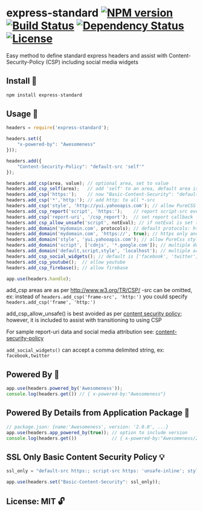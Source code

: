 # express-standard [![NPM version](https://badge.fury.io/js/express-standard.png?branch=master)](https://npmjs.org/package/express-standard) [![Build Status](https://travis-ci.org/angleman/express-standard.png?branch=master)](https://travis-ci.org/angleman/express-standard/builds) [![Dependency Status](https://gemnasium.com/angleman/express-standard.png?branch=master)](https://gemnasium.com/angleman/express-standard) [![License](http://badgr.co/use/MIT.png?bg=%2343d100)](#licensemit)

Easy method to define standard express headers and assist with Content-Security-Policy (CSP) including social media widgets


## Install :hammer:

```js
npm install express-standard
```

## Usage :wrench:

```js
headers = require('express-standard');

headers.set({
    "x-powered-by": "Awesomeness"
}));

headers.add({
    "Content-Security-Policy": "default-src 'self'"
});

headers.add_csp(area, value); // optional area, set to value
headers.add_csp_self(area);   // add 'self' to an area, default area is 'default'
headers.add_csp('https:');    // now "Basic-Content-Security": "default-src 'self' https:"
headers.add_csp('*','http:'); // add http: to all *-src 
headers.add_csp('style', 'http://yui.yahooapis.com'); // allow PureCSS stylesheet
headers.add_csp_report('script', 'https:');    // report script-src events
headers.add_csp('report-uri', '/csp_report');  // set report callback
headers.add_csp_allow_unsafe('script', notEval); // if notEval is set to true then unsafe_eval is not included, default area is script 
headers.add_domain('mydomain.com', protocols); // default protocols: http://, https:// & ws:// 
headers.add_domain('mydomain.com', 'https://', true); // https only and all subdomain included
headers.add_domain('style', 'yui.yahooapis.com'); // allow PureCss stylesheet over all protocols
headers.add_domain('script', ['cdnjs', '*.google.com']); // multiple domains can be supplied as an array
headers.add_domain('default,script,style', 'localhost'); // multiple areas comma delimited
headers.add_csp_social_widgets(); // default is ['facebook', 'twitter', 'google+']
headers.add_csp_youtube();  // allow youtube
headers.add_csp_firebase(); // allow firebase

app.use(headers.handle);


```
add_csp areas are as per http://www.w3.org/TR/CSP/
-src can be omitted, ex: instead of ```headers.add_csp('frame-src', 'http:')``` you could specify ```headers.add_csp('frame', 'http:')``` 

add_csp_allow_unsafe() is best avoided as per [content security policy](https://dvcs.w3.org/hg/content-security-policy/raw-file/tip/csp-specification.dev.html#directives); however, it is included to assist with transitioning to using CSP

For sample report-uri data and social media attribution see: [content-security-policy](http://www.html5rocks.com/en/tutorials/security/content-security-policy/#reporting)

```add_social_widgets()``` can accept a comma delimited string, ex: ```facebook,twitter```

## Powered By :wrench:

```js
app.use(headers.powered_by('Awesomeness'));
console.log(headers.get()) // { x-powered-by:"Awesomeness"}
```

## Powered By Details from Application Package :wrench:

```js
// package.json: {name:'Awesomeness', version: '2.0.0', ...}
app.use(headers.app_powered_by(true)); // option to include version
console.log(headers.get())             // { x-powered-by:"Awesomeness/2.0.0"}
```

## SSL Only Basic Content Security Policy :bulb:

```js
ssl_only = "default-src https:; script-src https: 'unsafe-inline'; style-src https: 'unsafe-inline'";

app.use(headers.set("Basic-Content-Security": ssl_only));
```

## License: MIT :unlock:

